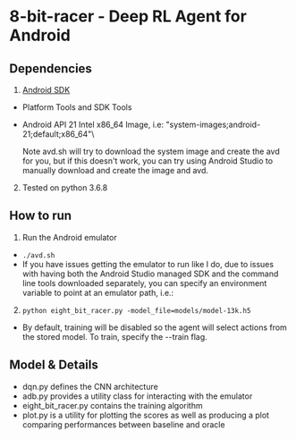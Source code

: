# 8-bit-racer - Deep RL Agent for Android

## Dependencies
1. [Android SDK ](https://developer.android.com/studio/index.html)
  - Platform Tools and SDK Tools
  - Android API 21 Intel x86\_64 Image, i.e: "system-images;android-21;default;x86\_64"\

    Note avd.sh will try to download the system image and create the avd for you, but if this
    doesn't work, you can try using Android Studio to manually download and create the image and avd.
2. Tested on python 3.6.8

## How to run
1. Run the Android emulator 
  - `./avd.sh`
  - If you have issues getting the emulator to run like I do, due to issues with having both the Android Studio managed SDK
    and the command line tools downloaded separately, you can specify an environment variable to point at an emulator path, i.e.:

2.  `python eight_bit_racer.py -model_file=models/model-13k.h5`
  - By default, training will be disabled so the agent will select actions from the stored model. To train, specify the --train flag.

## Model & Details
- dqn.py defines the CNN architecture
- adb.py provides a utility class for interacting with the emulator
- eight\_bit\_racer.py contains the training algorithm
- plot.py is a utility for plotting the scores as well as producing a plot comparing performances between baseline and oracle
